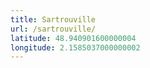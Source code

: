 ```yaml
---
title: Sartrouville
url: /sartrouville/
latitude: 48.940901600000004
longitude: 2.1585037000000002
---
```

